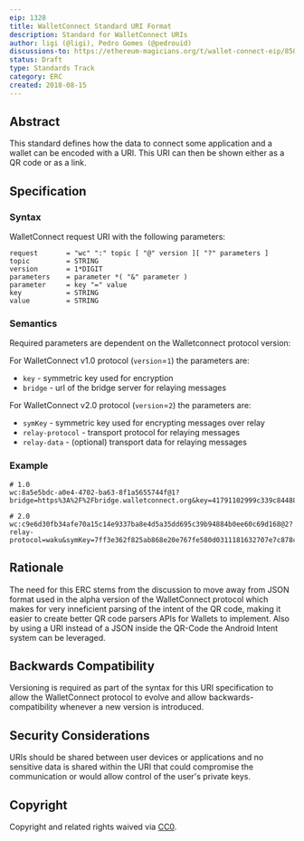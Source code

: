 ```yaml
---
eip: 1328
title: WalletConnect Standard URI Format
description: Standard for WalletConnect URIs
author: ligi (@ligi), Pedro Gomes (@pedrouid)
discussions-to: https://ethereum-magicians.org/t/wallet-connect-eip/850
status: Draft
type: Standards Track
category: ERC
created: 2018-08-15
---
```


## Abstract

This standard defines how the data to connect some application and a wallet can be encoded with a URI. This URI can then be shown either as a QR code or as a link.

## Specification

### Syntax

WalletConnect request URI with the following parameters:

    request       = "wc" ":" topic [ "@" version ][ "?" parameters ]
    topic         = STRING
    version       = 1*DIGIT
    parameters    = parameter *( "&" parameter )
    parameter     = key "=" value
    key           = STRING
    value         = STRING

### Semantics

Required parameters are dependent on the Walletconnect protocol version:

For WalletConnect v1.0 protocol (`version`=`1`) the parameters are:
- `key` - symmetric key used for encryption
- `bridge` - url of the bridge server for relaying messages

For WalletConnect v2.0 protocol (`version`=`2`) the parameters are:
- `symKey` - symmetric key used for encrypting messages over relay
- `relay-protocol` - transport protocol for relaying messages
- `relay-data` - (optional) transport data for relaying messages


### Example

```
# 1.0
wc:8a5e5bdc-a0e4-4702-ba63-8f1a5655744f@1?bridge=https%3A%2F%2Fbridge.walletconnect.org&key=41791102999c339c844880b23950704cc43aa840f3739e365323cda4dfa89e7a

# 2.0
wc:c9e6d30fb34afe70a15c14e9337ba8e4d5a35dd695c39b94884b0ee60c69d168@2?relay-protocol=waku&symKey=7ff3e362f825ab868e20e767fe580d0311181632707e7c878cbeca0238d45b8b
```

## Rationale

The need for this ERC stems from the discussion to move away from JSON format used in the alpha version of the WalletConnect protocol which makes for very inneficient parsing of the intent of the QR code, making it easier to create better QR code parsers APIs for Wallets to implement. Also by using a URI instead of a JSON inside the QR-Code the Android Intent system can be leveraged.

## Backwards Compatibility

Versioning is required as part of the syntax for this URI specification to allow the WalletConnect protocol to evolve and allow backwards-compatibility whenever a new version is introduced.

## Security Considerations

URIs should be shared between user devices or applications and no sensitive data is shared within the URI that could compromise the communication or would allow control of the user's private keys.

## Copyright

Copyright and related rights waived via [CC0](https://creativecommons.org/publicdomain/zero/1.0/).

